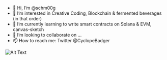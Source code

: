 - 👋 Hi, I’m @schm00g
- 👀 I’m interested in Creative Coding, Blockchain & fermented beverages (in that order) 
- 🌱 I’m currently learning to write smart contracts on Solana & EVM, canvas-sketch
- 💞️ I’m looking to collaborate on ... 
- 📫 How to reach me: Twitter @CyclopeBadger

![Alt Text](https://media.giphy.com/media/vFKqnCdLPNOKc/giphy.gif)

<!---
schm00g/schm00g is a ✨ special ✨ repository because its `README.md` (this file) appears on your GitHub profile.
You can click the Preview link to take a look at your changes.
--->
